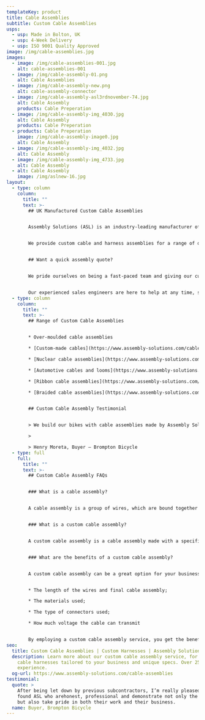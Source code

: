 ```yaml
---
templateKey: product
title: Cable Assemblies
subtitle: Custom Cable Assemblies
usps:
  - usp: Made in Bolton, UK
  - usp: 4-Week Delivery
  - usp: ISO 9001 Quality Approved
image: /img/cable-assemblies.jpg
images:
  - image: /img/cable-assemblies-001.jpg
    alt: cable-assemblies-001
  - image: /img/cable-assembly-01.png
    alt: Cable Assemblies
  - image: /img/cable-assembly-new.png
    alt: cable-assembly-connector
  - image: /img/cable-assembly-asl3rdnovember-74.jpg
    alt: Cable Assembly
    products: Cable Preperation
  - image: /img/cable-assembly-img_4030.jpg
    alt: Cable Assembly
    products: Cable Preperation
  - products: Cable Preperation
    image: /img/cable-assembly-image0.jpg
    alt: Cable Assembly
  - image: /img/cable-assembly-img_4032.jpg
    alt: Cable Assembly
  - image: /img/cable-assembly-img_4733.jpg
    alt: Cable Assembly
  - alt: Cable Assembly
    image: /img/aslnew-16.jpg
layout:
  - type: column
    column:
      title: ""
      text: >-
        ## UK Manufactured Custom Cable Assemblies


        Assembly Solutions (ASL) is an industry-leading manufacturer of custom-made quality cable assemblies. We have been making custom cable assemblies for 25 years and have built a wealth of knowledge, expertise, and experience.


        We provide custom cable and harness assemblies for a range of different industries including; [automotive](https://www.assembly-solutions.com/markets/automotive), [agriculture](https://www.assembly-solutions.com/markets/agricultural/) and [construction](https://www.assembly-solutions.com/markets/construction/). Our services are specifically tailored to your assembly requirements, at an affordable price.


        ## Want a quick assembly quote?


        We pride ourselves on being a fast-paced team and giving our customers a speedy service. Email your [custom cable assembly](https://www.assembly-solutions.com/cable-assembly) drawings to enquiry@assembly-solutions.com, and we’ll be straight back to you with prices. 


        Our experienced sales engineers are here to help at any time, so if you'd like to chat with us about your cable assemblies and electrical assemblies, call  01204 521999, and we can get you started!
  - type: column
    column:
      title: ""
      text: >-
        ## Range of Custom Cable Assemblies


        * Over-moulded cable assemblies

        * [Custom-made cables](https://www.assembly-solutions.com/cable-assembly) and [harnesses](https://www.assembly-solutions.com/electric-vehicle-and-hybrid-vehicle-wiring-harnesses)

        * [Nuclear cable assemblies](https://www.assembly-solutions.com/markets/nuclear)

        * [Automotive cables and looms](https://www.assembly-solutions.com/markets/automotive)  

        * [Ribbon cable assemblies](https://www.assembly-solutions.com/ribbon-cables)

        * [Braided cable assemblies](https://www.assembly-solutions.com/braided-cable)


        ## Custom Cable Assembly Testimonial


        > We build our bikes with cable assemblies made by Assembly Solutions as their quality is first class and deliveries are always on time, which is vital for our fast moving production lines! The sales and engineering team are an absolute pleasure to deal with, very friendly and quick to respond to any technical changes and quotations. It's very easy to say that ASL are one of our best suppliers!

        >

        > Henry Moreta, Buyer – Brompton Bicycle
  - type: full
    full:
      title: ""
      text: >-
        ## Custom Cable Assembly FAQs


        ### What is a cable assembly?


        A cable assembly is a group of wires, which are bound together into a single unit. The individual wires are measured, then encased in a safe tube made of a non-conductive material such as rubber or polyurethane. Connectors are attached at each end, so that each of the wires can be connected simultaneously to two points, as a single, easy-to-manage cable. 


        ### What is a custom cable assembly?


        A custom cable assembly is a cable assembly made with a specific machine or piece of electrical equipment in mind. Rather than purchasing a pre-assembled cable, a custom cable assembly allows the buyer to make their specifications known prior to manufacture, so that the cable will be the ideal length, and have all the features required for its intended purpose. 


        ### What are the benefits of a custom cable assembly?


        A custom cable assembly can be a great option for your business, particularly if you operate specialist machinery, or manufacture electrical equipment. A custom cable assembly gives you full control over:


        * The length of the wires and final cable assembly;

        * The materials used;

        * The type of connectors used;

        * How much voltage the cable can transmit


        By employing a custom cable assembly service, you get the benefit of their expertise, and can work collaboratively to create the most effective cable for the task at hand.
seo:
  title: Custom Cable Assemblies | Custom Harnesses | Assembly Solutions
  description: Learn more about our custom cable assembly service, for cable and
    cable harnesses tailored to your business and unique specs. Over 25 years of
    experience.
  og-url: https://www.assembly-solutions.com/cable-assemblies
testimonial:
  quote: >
    After being let down by previous subcontractors, I’m really pleased to have
    found ASL who arehonest, professional and demonstrate not only the know-how,
    but also take pride in both their work and their business.
  name: Buyer, Brompton Bicycle
---
```

